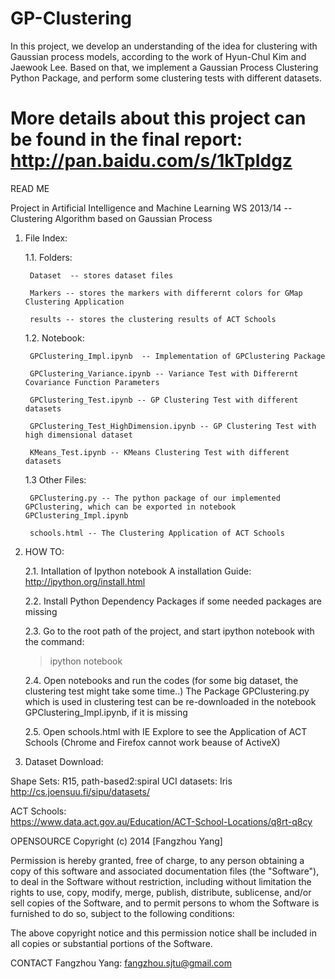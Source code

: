 # GP-Clustering

In this project, we develop an understanding of the idea for clustering with Gaussian process models, according to the work of Hyun-Chul Kim and Jaewook Lee. Based on that, we implement a Gaussian Process Clustering Python Package, and perform some clustering tests with different datasets.


More details about this project can be found in the final report:
http://pan.baidu.com/s/1kTpIdgz
==============

READ ME

Project in Artificial Intelligence and Machine Learning WS 2013/14
	-- Clustering Algorithm based on Gaussian Process
	
1. File Index:

	1.1. Folders:
	
		Dataset  -- stores dataset files
		
		Markers -- stores the markers with differernt colors for GMap Clustering Application 
		
		results -- stores the clustering results of ACT Schools
		
	1.2. Notebook:
	
		GPClustering_Impl.ipynb  -- Implementation of GPClustering Package
		
		GPClustering_Variance.ipynb -- Variance Test with Differernt Covariance Function Parameters
		
		GPClustering_Test.ipynb -- GP Clustering Test with different datasets 
		
		GPClustering_Test_HighDimension.ipynb -- GP Clustering Test with high dimensional dataset
		
		KMeans_Test.ipynb -- KMeans Clustering Test with different datasets
		
	1.3 Other Files:
	
		GPClustering.py -- The python package of our implemented GPClustering, which can be exported in notebook GPClustering_Impl.ipynb  
		
		schools.html -- The Clustering Application of ACT Schools

2. HOW TO:

	2.1. Intallation of Ipython notebook
	A installation Guide: http://ipython.org/install.html
	
	2.2. Install Python Dependency Packages if some needed packages are missing

	2.3. Go to the root path of the project, and start ipython notebook with the command:
	>ipython notebook
	
	2.4. Open notebooks and run the codes (for some big dataset, the clustering test might take some time..)
	The Package GPClustering.py which is used in clustering test can be re-downloaded in the notebook GPClustering_Impl.ipynb, if it is missing
	
	2.5. Open schools.html with IE Explore to see the Application of ACT Schools (Chrome and Firefox cannot work beause of ActiveX) 

3. Dataset Download: 

Shape Sets: R15, path-based2:spiral
UCI datasets: Iris
	http://cs.joensuu.fi/sipu/datasets/
		
ACT Schools:	
	https://www.data.act.gov.au/Education/ACT-School-Locations/q8rt-q8cy
	


OPENSOURCE
Copyright (c) 2014 [Fangzhou Yang]

Permission is hereby granted, free of charge, to any person obtaining a copy of this software and associated documentation files (the "Software"), to deal in the Software without restriction, including without limitation the rights to use, copy, modify, merge, publish, distribute, sublicense, and/or sell copies of the Software, and to permit persons to whom the Software is furnished to do so, subject to the following conditions:

The above copyright notice and this permission notice shall be included in all copies or substantial portions of the Software.

CONTACT
Fangzhou Yang: fangzhou.sjtu@gmail.com
